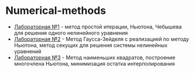 # Numerical-methods
+ [Лабораторная №1](https://github.com/LubenkoAlexei/Numerical-methods/blob/main/%D0%9D%D0%B5%D0%BB%D0%B8%D0%BD%D0%B5%D0%B9%D0%BD%D0%BE%D0%B5%20%D1%83%D1%80%D0%B0%D0%B2%D0%BD%D0%B5%D0%BD%D0%B8%D0%B5.pdf) - метод простой итерации, Ньютона, Чебышева для решения одного нелинейного уравнения
+ [Лабораторная №2](https://github.com/LubenkoAlexei/Numerical-methods/blob/main/%D0%A1%D0%B8%D1%81%D1%82%D0%B5%D0%BC%D0%B0%20%D0%BD%D0%B5%D0%BB%D0%B8%D0%BD%D0%B5%D0%B9%D0%BD%D1%8B%D1%85%20%D1%83%D1%80%D0%B0%D0%B2%D0%BD%D0%B5%D0%BD%D0%B8%D0%B9.pdf) - Метод Гаусса-Зейделя с реализацией по методу Ньютона, метод секущих для решения системы нелинейных уравнений
+ [Лабораторная №3](https://github.com/LubenkoAlexei/Numerical-methods/blob/main/%D0%98%D0%BD%D1%82%D0%B5%D1%80%D0%BF%D0%BE%D0%BB%D0%B8%D1%80%D0%BE%D0%B2%D0%B0%D0%BD%D0%B8%D0%B5.pdf) - Метод наименьших квадратов, построение многочлена Ньютона, минимизация остатка интерполирования 
